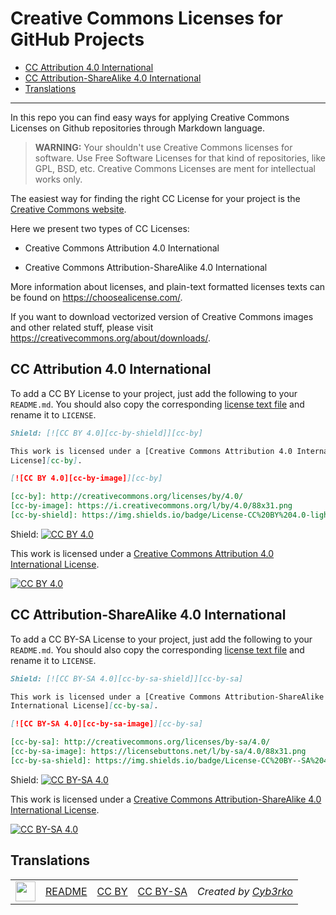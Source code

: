 # Creative Commons Licenses for GitHub Projects

* [CC Attribution 4.0 International](#cc-attribution-40-international)
* [CC Attribution-ShareAlike 4.0 International](#cc-attribution-sharealike-40-international)
* [Translations](#translations)

---

In this repo you can find easy ways for applying Creative Commons Licenses on
Github repositories through Markdown language.

> **WARNING:**
> Your shouldn't use Creative Commons licenses for software.
> Use Free Software Licenses for that kind of repositories, like GPL, BSD, etc.
> Creative Commons Licenses are ment for intellectual works only.


The easiest way for finding the right CC License for your project is the
[Creative Commons website](https://creativecommons.org/choose/).

Here we present two types of CC Licenses:

* Creative Commons Attribution 4.0 International

* Creative Commons Attribution-ShareAlike 4.0 International

More information about licenses, and plain-text formatted licenses texts can
be found on https://choosealicense.com/.

If you want to download vectorized version of Creative Commons images and other related
stuff, please visit https://creativecommons.org/about/downloads/.


## CC Attribution 4.0 International

To add a CC BY License to your project, just add the following to your `README.md`.
You should also copy the corresponding
[license text file](https://github.com/santisoler/cc-licenses/blob/master/LICENSE-CC-BY)
and rename it to `LICENSE`.

```markdown
Shield: [![CC BY 4.0][cc-by-shield]][cc-by]

This work is licensed under a [Creative Commons Attribution 4.0 International
License][cc-by].

[![CC BY 4.0][cc-by-image]][cc-by]

[cc-by]: http://creativecommons.org/licenses/by/4.0/
[cc-by-image]: https://i.creativecommons.org/l/by/4.0/88x31.png
[cc-by-shield]: https://img.shields.io/badge/License-CC%20BY%204.0-lightgrey.svg
```

Shield: [![CC BY 4.0][cc-by-shield]][cc-by]

This work is licensed under a [Creative Commons Attribution 4.0 International
License][cc-by].

[![CC BY 4.0][cc-by-image]][cc-by]

[cc-by]: http://creativecommons.org/licenses/by/4.0/
[cc-by-image]: https://i.creativecommons.org/l/by/4.0/88x31.png
[cc-by-shield]: https://img.shields.io/badge/License-CC%20BY%204.0-lightgrey.svg


## CC Attribution-ShareAlike 4.0 International

To add a CC BY-SA License to your project, just add the following to your `README.md`.
You should also copy the corresponding
[license text file](https://github.com/santisoler/cc-licenses/blob/master/LICENSE-CC-BY-SA)
and rename it to `LICENSE`.

```markdown
Shield: [![CC BY-SA 4.0][cc-by-sa-shield]][cc-by-sa]

This work is licensed under a [Creative Commons Attribution-ShareAlike 4.0
International License][cc-by-sa].

[![CC BY-SA 4.0][cc-by-sa-image]][cc-by-sa]

[cc-by-sa]: http://creativecommons.org/licenses/by-sa/4.0/
[cc-by-sa-image]: https://licensebuttons.net/l/by-sa/4.0/88x31.png
[cc-by-sa-shield]: https://img.shields.io/badge/License-CC%20BY--SA%204.0-lightgrey.svg
```

Shield: [![CC BY-SA 4.0][cc-by-sa-shield]][cc-by-sa]

This work is licensed under a [Creative Commons Attribution-ShareAlike 4.0
International License][cc-by-sa].

[![CC BY-SA 4.0][cc-by-sa-image]][cc-by-sa]

[cc-by-sa]: http://creativecommons.org/licenses/by-sa/4.0/
[cc-by-sa-image]: https://licensebuttons.net/l/by-sa/4.0/88x31.png
[cc-by-sa-shield]: https://img.shields.io/badge/License-CC%20BY--SA%204.0-lightgrey.svg

## Translations

<table>
  <tr>
    <td><img src="https://flaglane.com/download/german-flag/german-flag-graphic.png" width="32"/></td>
    <td><a href="[DE] German/README.md">README</a></td>
    <td><a href="[DE] German/de_LICENSE-CC-BY">CC BY</a></td>
    <td><a href="[DE] German/de_LICENSE-CC-BY-SA">CC BY-SA</a></td>
    <td><em>Created by <a href="https://github.com/Cyb3rKo">Cyb3rko</a></em></td>
	</tr>
</table>
